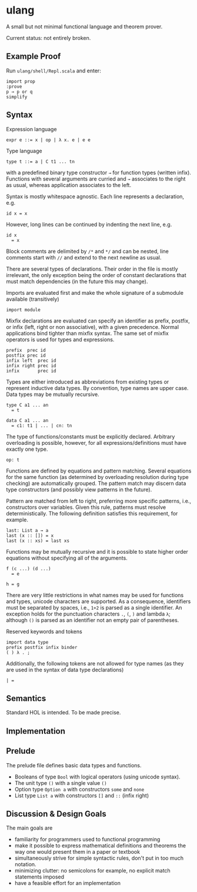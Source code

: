 # ulang

A small but not minimal functional language and theorem prover.

Current status: not entirely broken.

## Example Proof

Run `ulang/shell/Repl.scala` and enter:

    import prop
    :prove
    p → p or q
    simplify

## Syntax

Expression language

    expr e ::= x | op | λ x. e | e e

Type language

    type t ::= a | C t1 ... tn

with a predefined binary type constructor `→` for function types (written infix).
Functions with several arguments are curried and `→` associates to the right as usual,
whereas application associates to the left.

Syntax is mostly whitespace agnostic.
Each line represents a declaration, e.g.

    id x = x

However, long lines can be continued by indenting the next line, e.g.

    id x
      = x

Block comments are delimited by `/*` and `*/` and can be nested,
line comments start with `//` and extend to the next newline as usual.

There are several types of declarations. Their order in the file is mostly
irrelevant, the only exception being the order of constant declarations that
must match dependencies (in the future this may change).

Imports are evaluated first and make the whole signature of a submodule
available (transitively)

    import module

Mixfix declarations are evaluated can specify an identifier as prefix, postfix,
or infix (left, right or non associative), with a given precedence.
Normal applications bind tighter than mixfix syntax.
The same set of mixfix operators is used for types and expressions.

    prefix  prec id
    postfix prec id
    infix left  prec id
    infix right prec id
    infix       prec id

Types are either introduced as abbreviations from existing types or represent
inductive data types. By convention, type names are upper case.
Data types may be mutually recursive.

    type C a1 ... an
      = t

    data C a1 ... an
      = c1: t1 | ... | cn: tn

The type of functions/constants must be explicitly declared.
Arbitrary overloading is possible, however, for all expressions/definitions must
have exactly one type.

    op: t

Functions are defined by equations and pattern matching.
Several equations for the same function (as determined by overloading resolution
during type checking) are automatically grouped. The pattern match may discern
data type constructors (and possibly view patterns in the future).

Pattern are matched from left to right, preferring more specific patterns,
i.e., constructors over variables.
Given this rule, patterns must resolve deterministically.
The following definition satisfies this requirement, for example.

    last: List a → a
    last (x :: []) = x
    last (x :: xs) = last xs

Functions may be mutually recursive and it is possible to state higher order
equations without specifying all of the arguments.

    f (c ...) (d ...)
      = e
    
    h = g

There are very little restrictions in what names may be used for functions and
types, unicode characters are supported. As a consequence, identifiers must be
separated by spaces, i.e., `1+2` is parsed as a single identifier.
An exception holds for the punctuation characters `.`, `(`, `)` and lambda `λ`;
although `()` is parsed as an identifier not an empty pair of parentheses.

Reserved keywords and tokens

    import data type
    prefix postfix infix binder
    ( ) λ . ;

Additionally, the following tokens are not allowed for type names
(as they are used in the syntax of data type declarations)

    | =

## Semantics

Standard HOL is intended. To be made precise.

## Implementation

## Prelude

The prelude file defines basic data types and functions.

- Booleans of type `Bool` with logical operators (using unicode syntax).
- The unit type `()` with a single value `()`
- Option type `Option a` with constructors `some` and `none`
- List type `List a` with constructors `[]` and `::` (infix right)

## Discussion & Design Goals

The main goals are

- familiarity for programmers used to functional programming
- make it possible to express mathematical definitions and theorems the way one
  would present them in a paper or textbook
- simultaneously strive for simple syntactic rules, don't put in too much notation.
- minimizing clutter: no semicolons for example, no explicit match statements imposed
- have a feasible effort for an implementation

